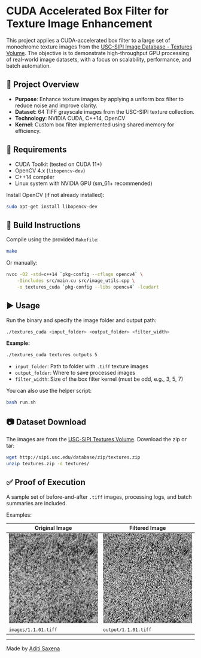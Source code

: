 
# CUDA Accelerated Box Filter for Texture Image Enhancement

This project applies a CUDA-accelerated box filter to a large set of monochrome texture images from the [USC-SIPI Image Database - Textures Volume](http://sipi.usc.edu/database/database.php?volume=textures). The objective is to demonstrate high-throughput GPU processing of real-world image datasets, with a focus on scalability, performance, and batch automation.

## 🚀 Project Overview

- **Purpose**: Enhance texture images by applying a uniform box filter to reduce noise and improve clarity.
- **Dataset**: 64 TIFF grayscale images  from the USC-SIPI texture collection.
- **Technology**: NVIDIA CUDA, C++14, OpenCV
- **Kernel**: Custom box filter implemented using shared memory for efficiency.

## 🧪 Requirements

- CUDA Toolkit (tested on CUDA 11+)
- OpenCV 4.x (`libopencv-dev`)
- C++14 compiler
- Linux system with NVIDIA GPU (sm_61+ recommended)

Install OpenCV (if not already installed):
```bash
sudo apt-get install libopencv-dev
```


## 🔧 Build Instructions

Compile using the provided `Makefile`:

```bash
make
```

Or manually:
```bash
nvcc -O2 -std=c++14 `pkg-config --cflags opencv4` \
    -Iincludes src/main.cu src/image_utils.cpp \
    -o textures_cuda `pkg-config --libs opencv4` -lcudart
```


## ▶️ Usage

Run the binary and specify the image folder and output path:

```bash
./textures_cuda <input_folder> <output_folder> <filter_width>
```

**Example:**

```bash
./textures_cuda textures outputs 5
```

- `input_folder`: Path to folder with `.tiff` texture images
- `output_folder`: Where to save processed images
- `filter_width`: Size of the box filter kernel (must be odd, e.g., 3, 5, 7)

You can also use the helper script:

```bash
bash run.sh
```

## 📷 Dataset Download

The images are from the [USC-SIPI Textures Volume](http://sipi.usc.edu/database/database.php?volume=textures). Download the zip or tar:

```bash
wget http://sipi.usc.edu/database/zip/textures.zip
unzip textures.zip -d textures/
```


## ✅ Proof of Execution

A sample set of before-and-after `.tiff` images, processing logs, and batch summaries are included.

Examples:

| Original Image | Filtered Image |
|----------------|----------------|
| ![Alt text](proof/before.png) | ![Alt text](proof/after.png)|
| `images/1.1.01.tiff` | `output/1.1.01.tiff` |


---

Made by [Aditi Saxena](https://github.com/aditiisaxena)
